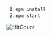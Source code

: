 1. ```npm install```
2. ```npm start```

![HitCount](https://i.ytimg.com/vi/d79TqHpSY3M/maxresdefault.jpg)
